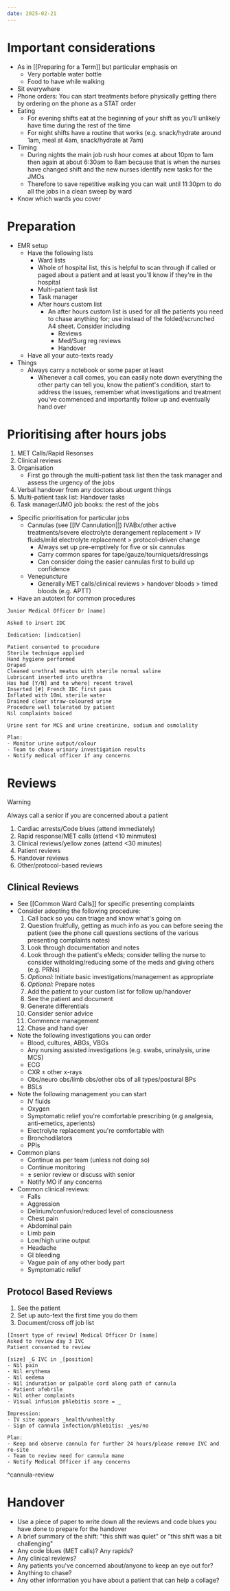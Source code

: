 ```yaml
---
date: 2025-02-21
---
```

# Important considerations
- As in [[Preparing for a Term]] but particular emphasis on
	- Very portable water bottle
	- Food to have while walking
- Sit everywhere
- Phone orders: You can start treatments before physically getting there by ordering on the phone as a STAT order
- Eating
	- For evening shifts eat at the beginning of your shift as you'll unlikely have time during the rest of the time
	- For night shifts have a routine that works (e.g. snack/hydrate around 1am, meal at 4am, snack/hydrate at 7am)
- Timing
	- During nights the main job rush hour comes at about 10pm to 1am then again at about 6:30am to 8am because that is when the nurses have changed shift and the new nurses identify new tasks for the JMOs
	- Therefore to save repetitive walking you can wait until 11:30pm to do all the jobs in a clean sweep by ward
- Know which wards you cover
# Preparation
- EMR setup
	- Have the following lists
		- Ward lists
		- Whole of hospital list, this is helpful to scan through if called or paged about a patient and at least you'll know if they're in the hospital
		- Multi-patient task list
		- Task manager
		- After hours custom list
			- An after hours custom list is used for all the patients you need to chase anything for; use instead of the folded/scrunched A4 sheet. Consider including
				- Reviews
				- Med/Surg reg reviews
				- Handover
	- Have all your auto-texts ready
- Things
	- Always carry a notebook or some paper at least
		- Whenever a call comes, you can easily note down everything the other party can tell you, know the patient's condition, start to address the issues, remember what investigations and treatment you've commenced and importantly follow up and eventually hand over
# Prioritising after hours jobs
1. MET Calls/Rapid Resonses
2. Clinical reviews
3. Organisation
	- First go through the multi-patient task list then the task manager and assess the urgency of the jobs
4. Verbal handover from any doctors about urgent things
5. Multi-patient task list: Handover tasks
6. Task manager/JMO job books: the rest of the jobs
- Specific prioritisation for particular jobs
	- Cannulas (see [[IV Cannulation]]) IVABx/other active treatments/severe electrolyte derangement replacement > IV fluids/mild electrolyte replacement > protocol-driven change
		- Always set up pre-emptively for five or six cannulas
		- Carry common spares for tape/gauze/tourniquets/dressings
		- Can consider doing the easier cannulas first to build up confidence
	- Venepuncture
		- Generally MET calls/clinical reviews > handover bloods > timed bloods (e.g. APTT)
- Have an autotext for common procedures

```
Junior Medical Officer Dr [name]

Asked to insert IDC

Indication: [indication]

Patient consented to procedure
Sterile technique applied
Hand hygiene performed
Draped
Cleaned urethral meatus with sterile normal saline
Lubricant inserted into urethra
Has had [Y/N] and to where] recent travel
Inserted [#] French IDC first pass
Inflated with 10mL sterile water
Drained clear straw-coloured urine
Procedure well tolerated by patient
Nil complaints boiced

Urine sent for MCS and urine creatinine, sodium and osmolality

Plan:
- Monitor urine output/colour
- Team to chase urinary investigation results
- Notify medical officer if any concerns
```
# Reviews

> [!WARNING]
> Always call a senior if you are concerned about a patient

1. Cardiac arrests/Code blues (attend immediately)
2. Rapid response/MET calls (attend <10 minmutes)
3. Clinical reviews/yellow zones (attend <30 minutes)
4. Patient reviews
5. Handover reviews
6. Other/protocol-based reviews
## Clinical Reviews
- See [[Common Ward Calls]] for specific presenting complaints
- Consider adopting the following procedure:
	1. Call back so you can triage and know what's going on
	2. Question fruitfully, getting as much info as you can before seeing the patient (see the phone call questions sections of the various presenting complaints notes)
	3. Look through documentation and notes
	4. Look through the patient's eMeds; consider telling the nurse to consider witholding/reducing some of the meds and giving others (e.g. PRNs)
	5. *Optional:* Initiate basic investigations/management as appropriate
	6. *Optional:* Prepare notes
	7. Add the patient to your custom list for follow up/handover
	8. See the patient and document
	9. Generate differentials
	10. Consider senior advice
	11. Commence management
	12. Chase and hand over
- Note the following investigations you can order
	- Blood, cultures, ABGs, VBGs
	- Any nursing assisted investigations (e.g. swabs, urinalysis, urine MCS)
	- ECG
	- CXR ± other x-rays
	- Obs/neuro obs/limb obs/other obs of all types/postural BPs
	- BSLs
- Note the following management you can start
	- IV fluids
	- Oxygen
	- Symptomatic relief you're comfortable prescribing (e.g analgesia, anti-emetics, aperients)
	- Electrolyte replacement you're comfortable with
	- Bronchodilators
	- PPIs
- Common plans
	- Continue as per team (unless not doing so)
	- Continue monitoring
	- ± senior review or discuss with senior
	- Notify MO if any concerns
- Common clinical reviews:
	- Falls
	- Aggression
	- Delirium/confusion/reduced level of consciousness
	- Chest pain
	- Abdominal pain
	- Limb pain
	- Low/high urine output
	- Headache
	- GI bleeding
	- Vague pain of any other body part
	- Symptomatic relief
## Protocol Based Reviews
1. See the patient
2. Set up auto-text the first time you do them
3. Document/cross off job list
```
[Insert type of review] Medical Officer Dr [name]
Asked to review day 3 IVC
Patient consented to review

[size] _G IVC in _[position]
- Nil pain
- Nil erythema
- Nil oedema
- Nil induration or palpable cord along path of cannula
- Patient afebrile
- Nil other complaints
- Visual infusion phlebitis score = _

Impression:
- IV site appears _health/unhealthy
- Sign of cannula infection/phlebitis: _yes/no

Plan:
- Keep and observe cannula for further 24 hours/please remove IVC and re-site
- Team to review need for cannula mane
- Notify Medical Officer if any concerns

```
^cannula-review

# Handover
- Use a piece of paper to write down all the reviews and code blues you have done to prepare for the handover
- A brief summary of the shift: "this shift was quiet" or "this shift was a bit challenging"
- Any code blues (MET calls)? Any rapids?
- Any clinical reviews?
- Any patients you've concerned about/anyone to keep an eye out for?
- Anything to chase?
- Any other information you have about a patient that can help a collage?